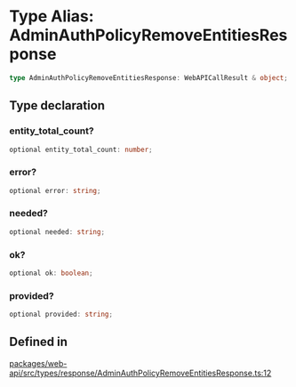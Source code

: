 # Type Alias: AdminAuthPolicyRemoveEntitiesResponse

```ts
type AdminAuthPolicyRemoveEntitiesResponse: WebAPICallResult & object;
```

## Type declaration

### entity\_total\_count?

```ts
optional entity_total_count: number;
```

### error?

```ts
optional error: string;
```

### needed?

```ts
optional needed: string;
```

### ok?

```ts
optional ok: boolean;
```

### provided?

```ts
optional provided: string;
```

## Defined in

[packages/web-api/src/types/response/AdminAuthPolicyRemoveEntitiesResponse.ts:12](https://github.com/slackapi/node-slack-sdk/blob/main/packages/web-api/src/types/response/AdminAuthPolicyRemoveEntitiesResponse.ts#L12)
